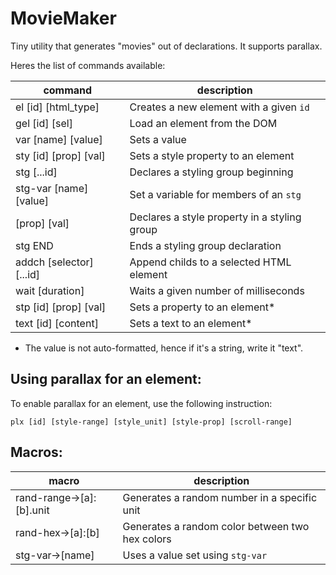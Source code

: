 # MovieMaker

Tiny utility that generates "movies" out of declarations. It supports parallax.

Heres the list of commands available:

| command                   | description                                      |
| ------------------------- | ------------------------------------------------ |
| el [id] [html_type]       | Creates a new element with a given `id`          |
| gel [id] [sel]            | Load an element from the DOM                     |
| var [name] [value]        | Sets a value                                     |
| sty [id] [prop] [val]     | Sets a style property to an element              |
| stg [...id]               | Declares a styling group beginning               |
| stg-var [name] [value]    | Set a variable for members of an `stg`           |
| [prop] [val]              | Declares a style property in a styling group     |
| stg END                   | Ends a styling group declaration                 |
| addch [selector] [...id]  | Append childs to a selected HTML element         |
| wait [duration]           | Waits a given number of milliseconds             |
| stp [id] [prop] [val]     | Sets a property to an element*                   |
| text [id] [content]       | Sets a text to an element*                       |

* The value is not auto-formatted, hence if it's a string, write it "text".


## Using parallax for an element:

To enable parallax for an element, use the following instruction:
```
plx [id] [style-range] [style_unit] [style-prop] [scroll-range]
```

## Macros:

| macro                     | description                                      |
| ------------------------- | ------------------------------------------------ |
| rand-range->[a]:[b].unit  | Generates a random number in a specific unit     |
| rand-hex->[a]:[b]         | Generates a random color between two hex colors  |
| stg-var->[name]           | Uses a value set using `stg-var`                 |

